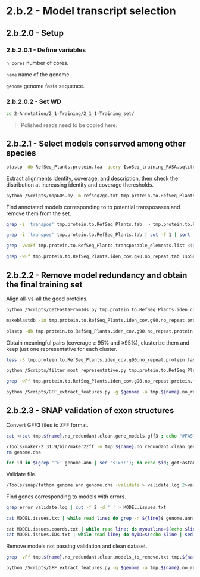 2.b.2 - Model transcript selection
==================================

## 2.b.2.0 - Setup

### 2.b.2.0.1 - Define variables

`n_cores` number of cores.

`name` name of the genome.

`genome` genome fasta sequence.

### 2.b.2.0.2 - Set WD

```bash
cd 2-Annotation/2_1-Training/2_1_1-Training_set/
```

> Polished reads need to be copied here.

2.b.2.1 - Select models conserved among other species
-----------------------------------------------------

``` bash
blastp -db RefSeq_Plants.protein.faa -query IsoSeq_training_PASA.sqlite.assemblies.fasta.transdecoder.pep -num_threads $n_cores -outfmt 5 > tmp.protein.to.RefSeq_Plants.xml
```

Extract alignments identity, coverage, and description, then check the distribution at increasing identity and coverage theresholds.

``` bash
python /Scripts/mapGOs.py -m refseq2go.txt tmp.protein.to.RefSeq_Plants.xml | awk -F "\t" 'BEGIN {OFS="\t"; OFS="\t"; print "Query","Q_len","Q_start","Q_stop","|","Target","T_len","T_start","T_stop","|","e-value","Matches","Mismatches","Gaps","Iden","Q_cov","T_cov","|","Description","|","GO"} {print $1,$23,$7,$8,"|",$2,$24,$9,$10,"|",$11,$4,$5,$6,$3,100*($4/$23),100*($4/$24),"|",$25,"|",$26}' > tmp.protein.to.RefSeq_Plants.tab
```

Find annotated models corresponding to to potential transposases and remove them from the set.

``` bash
grep -i 'transpos' tmp.protein.to.RefSeq_Plants.tab  > tmp.protein.to.RefSeq_Plants.transposable_elements

grep -i 'transpos' tmp.protein.to.RefSeq_Plants.tab | cut -f 1 | sort -u > tmp.protein.to.RefSeq_Plants.transposable_elements.list

grep -vwxFf tmp.protein.to.RefSeq_Plants.transposable_elements.list <(awk -v thr=90 ' BEGIN {getline} { if ($15>thr && $16>thr && $17>thr && $15<120 && $16<120 && $17<120 ) {print $1} }' tmp.protein.to.RefSeq_Plants.tab | sort -u ) > tmp.protein.to.RefSeq_Plants.iden_cov.g90.no_repeat.tab

grep -wFf tmp.protein.to.RefSeq_Plants.iden_cov.g90.no_repeat.tab IsoSeq_training_PASA.sqlite.assemblies.fasta.transdecoder.genome.gff3 > tmp.IsoSeq_training_PASA.sqlite.gene_models.gff3
```

2.b.2.2 - Remove model redundancy and obtain the final training set
-------------------------------------------------------------------

Align all-vs-all the good proteins.

``` bash
python /Scripts/getFastaFromIds.py tmp.protein.to.RefSeq_Plants.iden_cov.g90.no_repeat.tab IsoSeq_training_PASA.sqlite.assemblies.fasta.transdecoder.pep > tmp.protein.to.RefSeq_Plants.iden_cov.g90.no_repeat.protein.fasta

makeblastdb -in tmp.protein.to.RefSeq_Plants.iden_cov.g90.no_repeat.protein.fasta -dbtype prot 

blastp -db tmp.protein.to.RefSeq_Plants.iden_cov.g90.no_repeat.protein.fasta -query tmp.protein.to.RefSeq_Plants.iden_cov.g90.no_repeat.protein.fasta -num_threads $n_cores -outfmt "7 qseqid qlen qstart qend qframe qcovhsp sseqid slen sstart send sframe length nident mismatch gaps bitscore evalue " > tmp.protein.to.RefSeq_Plants.iden_cov.g90.no_repeat.protein.fasta.self_blast.tab
```

Obtain meaningful pairs (coverage ≥ 95% and ≥95%), clusterize them and keep just one representative for each cluster.

``` bash
less -S tmp.protein.to.RefSeq_Plants.iden_cov.g90.no_repeat.protein.fasta.self_blast.tab | grep -v '^#' |awk -F "\t" 'BEGIN {OFS="\t"} {print $1,$7,100*($12/$8),100*($13/$8)}' | awk '$3>=95 && $4>=95' > tmp.protein.to.RefSeq_Plants.iden_cov.g90.no_repeat.protein.fasta.self_blast.iden_cov.ge95.txt

python /Scripts/filter_most_representative.py tmp.protein.to.RefSeq_Plants.iden_cov.g90.no_repeat.protein.fasta.self_blast.iden_cov.ge95.txt > tmp.protein.to.RefSeq_Plants.iden_cov.g90.no_repeat.protein.fasta.self_blast.iden_cov.ge95.representatives 2> tmp.protein.to.RefSeq_Plants.iden_cov.g90.no_repeat.protein.fasta.self_blast.iden_cov.ge95.clusters

grep -wFf tmp.protein.to.RefSeq_Plants.iden_cov.g90.no_repeat.protein.fasta.self_blast.iden_cov.ge95.representatives tmp.IsoSeq_training_PASA.sqlite.gene_models.gff3 | awk '$3=="CDS" || $3=="mRNA"' | sed '/\tmRNA\t/ s:\(.*\)mRNA\(.*ID=\)\(.*Parent=\)\(.*\):\1gene\2\4\n\1mRNA\2\3\4:' | sed '/\tCDS\t/ s:\(.*\)CDS\(.*\)ID=\(.*\)cds\(.*\);Parent=\(.*\):\1exon\2ID=\3exon\4;Parent=\5\n\1CDS\2ID=\3cds\4;Parent=\5:' > tmp.${name}.no_redundant.gene_models.gff3
```

``` bash
python /Scripts/GFF_extract_features.py -g $genome -a tmp.${name}.no_redundant.gene_models.gff3 -p tmp.${name}.no_redundant.clean.gene_models -nlcmi > log
```

2.b.2.3 - SNAP validation of exon structures
--------------------------------------------

Convert GFF3 files to ZFF format.

``` bash
cat <(cat tmp.${name}.no_redundant.clean.gene_models.gff3 ; echo "#FASTA" ; cat $genome) > tmp.${name}.no_redundant.clean.gene_models.SNAP.gff3

/Tools/maker-2.31.9/bin/maker2zff -n tmp.${name}.no_redundant.clean.gene_models.SNAP.gff3 2> /dev/null
rm genome.dna

for id in $(grep '^>' genome.ann | sed 's:>::'); do echo $id; getFastaFromIds.py <(echo $id) $genome | sed 's/.\{60\}/&\n/g' >> genome.dna ; done
```

Validate file.

``` bash
/Tools/snap/fathom genome.ann genome.dna -validate > validate.log 2>validate.err
```

Find genes corresponding to models with errors.

``` bash
grep error validate.log | cut -f 2 -d ' ' > MODEL.issues.txt

cat MODEL.issues.txt | while read line; do grep -n ${line}$ genome.ann | grep Einit; done > MODEL.issues.coords.txt

cat MODEL.issues.coords.txt | while read line; do myoutline=$(echo $line | sed 's/ /\t/g'); myline=$(echo $line | cut -f 1 -d ":"); myID=$(sed -n "1,${myline}p" genome.ann | grep ">" | tail -n 1 | sed 's/>//'); echo -e "${myoutline}\t${myID}"; done > MODEL.issues.IDs.txt
cat MODEL.issues.IDs.txt | while read line; do myID=$(echo $line | sed 's/ /\t/g' | cut -f 5); mystart=$(echo $line | sed 's/ /\t/g' | cut -f 2); myend=$(echo $line | sed 's/ /\t/g' | cut -f 3); awk -v mystart="$mystart" -v myend="$myend" '$3=="CDS" && $4==mystart && $5==myend' tmp.${name}.no_redundant.clean.gene_models.gff3 | cut -f 9 ; done | sed 's:.*Parent=::' > tmp.${name}.no_redundant.clean.models_to_remove.txt
```

Remove models not passing validation and clean dataset.

``` bash
grep -vFf tmp.${name}.no_redundant.clean.models_to_remove.txt tmp.${name}.no_redundant.clean.gene_models.gff3  > tmp.${name}.no_redundant.clean.pass.gene_models.gff3

python /Scripts/GFF_extract_features.py -g $genome -a tmp.${name}.no_redundant.clean.pass.gene_models.gff3 -p ${name}.gene_models_for_training -in > log
```
